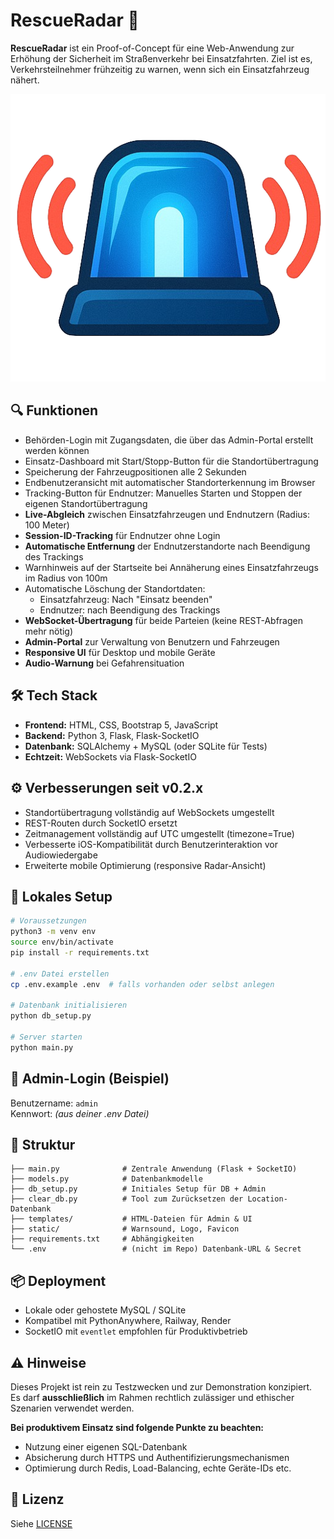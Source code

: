 # RescueRadar 🚨

**RescueRadar** ist ein Proof-of-Concept für eine Web-Anwendung zur Erhöhung der Sicherheit im Straßenverkehr bei Einsatzfahrten. Ziel ist es, Verkehrsteilnehmer frühzeitig zu warnen, wenn sich ein Einsatzfahrzeug nähert.

![Logo](static/RescueRadar_v2.png)

## 🔍 Funktionen

- Behörden-Login mit Zugangsdaten, die über das Admin-Portal erstellt werden können
- Einsatz-Dashboard mit Start/Stopp-Button für die Standortübertragung
- Speicherung der Fahrzeugpositionen alle 2 Sekunden
- Endbenutzeransicht mit automatischer Standorterkennung im Browser
- Tracking-Button für Endnutzer: Manuelles Starten und Stoppen der eigenen Standortübertragung
- **Live-Abgleich** zwischen Einsatzfahrzeugen und Endnutzern (Radius: 100 Meter)
- **Session-ID-Tracking** für Endnutzer ohne Login
- **Automatische Entfernung** der Endnutzerstandorte nach Beendigung des Trackings
- Warnhinweis auf der Startseite bei Annäherung eines Einsatzfahrzeugs im Radius von 100m
- Automatische Löschung der Standortdaten:
    - Einsatzfahrzeug: Nach "Einsatz beenden"
    - Endnutzer: nach Beendigung des Trackings
- **WebSocket-Übertragung** für beide Parteien (keine REST-Abfragen mehr nötig)
- **Admin-Portal** zur Verwaltung von Benutzern und Fahrzeugen
- **Responsive UI** für Desktop und mobile Geräte
- **Audio-Warnung** bei Gefahrensituation

## 🛠️ Tech Stack

- **Frontend:** HTML, CSS, Bootstrap 5, JavaScript
- **Backend:** Python 3, Flask, Flask-SocketIO
- **Datenbank:** SQLAlchemy + MySQL (oder SQLite für Tests)
- **Echtzeit:** WebSockets via Flask-SocketIO

## ⚙️ Verbesserungen seit v0.2.x
- Standortübertragung vollständig auf WebSockets umgestellt
- REST-Routen durch SocketIO ersetzt
- Zeitmanagement vollständig auf UTC umgestellt (timezone=True)
- Verbesserte iOS-Kompatibilität durch Benutzerinteraktion vor Audiowiedergabe
- Erweiterte mobile Optimierung (responsive Radar-Ansicht)

## 🧪 Lokales Setup

```bash
# Voraussetzungen
python3 -m venv env
source env/bin/activate
pip install -r requirements.txt

# .env Datei erstellen
cp .env.example .env  # falls vorhanden oder selbst anlegen

# Datenbank initialisieren
python db_setup.py

# Server starten
python main.py
```

## 🔐 Admin-Login (Beispiel)
Benutzername: `admin`  
Kennwort: *(aus deiner .env Datei)*

## 📁 Struktur

```plaintext
├── main.py              # Zentrale Anwendung (Flask + SocketIO)
├── models.py            # Datenbankmodelle
├── db_setup.py          # Initiales Setup für DB + Admin
├── clear_db.py          # Tool zum Zurücksetzen der Location-Datenbank
├── templates/           # HTML-Dateien für Admin & UI
├── static/              # Warnsound, Logo, Favicon
├── requirements.txt     # Abhängigkeiten
└── .env                 # (nicht im Repo) Datenbank-URL & Secret
```

## 📦 Deployment

- Lokale oder gehostete MySQL / SQLite
- Kompatibel mit PythonAnywhere, Railway, Render
- SocketIO mit `eventlet` empfohlen für Produktivbetrieb

## ⚠️ Hinweise

Dieses Projekt ist rein zu Testzwecken und zur Demonstration konzipiert.  
Es darf **ausschließlich** im Rahmen rechtlich zulässiger und ethischer Szenarien verwendet werden.

**Bei produktivem Einsatz sind folgende Punkte zu beachten:**
- Nutzung einer eigenen SQL-Datenbank
- Absicherung durch HTTPS und Authentifizierungsmechanismen
- Optimierung durch Redis, Load-Balancing, echte Geräte-IDs etc.

## 📄 Lizenz
Siehe [LICENSE](LICENSE)